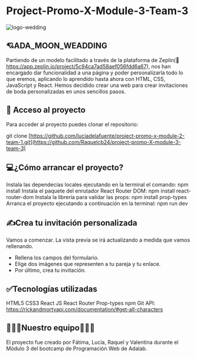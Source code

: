 # Project-Promo-X-Module-3-Team-3 

![logo-wedding](https://github.com/Raquelcb24/project-promo-X-module-3-team-3/assets/161826787/68d1e5a9-8b02-4fa6-b050-8fa64f20c201)


## 💘​ **ADA_MOON_WEADDING** 

Partiendo de un modelo facilitado a través de la plataforma de Zeplin(🔗 https://app.zeplin.io/project/5c94ca7ad58aef056fdd6a67), nos han encargado dar funcionalidad a una página y poder personalizarla todo lo que eremos, aplicando lo aprendido hasta ahora con HTML, CSS, JavaScript y React. Hemos decidido crear una web para crear invitaciones de boda personalizadas en unos sencillos pasos. 

## 📁 **Acceso al proyecto**

Para acceder al proyecto puedes clonar el repositorio:

git clone [https://github.com/luciadelafuente/project-promo-x-module-2-team-1.git](https://github.com/Raquelcb24/project-promo-X-module-3-team-3)

## 💻​**¿Cómo arrancar el proyecto?**

Instala las dependecias locales ejecutando en la terminal el comando: npm install
Instala el paquete del enrutador React Router DOM: npm install react-router-dom
Instala la librería para validar las props: npm install prop-types
Arranca el proyecto ejecutando a continuación en la terminal: npm run dev

## ​✍️​**Crea tu invitación personalizada**

Vamos a comenzar. La vista previa se irá actualizando a medida que vamos rellenando.

- Rellena los campos del formulario.
- Elige dos imágenes que representen a tu pareja y tu enlace.
- Por último, crea tu invitación. 

## ✅**Tecnologías utilizadas**

HTML5
CSS3
React JS
React Router
Prop-types
npm
Git
API: https://rickandmortyapi.com/documentation/#get-all-characters

## ​👰🏻‍♀️​​**Nuestro equipo**​👰🏻‍♀️​​

El proyecto fue creado por Fátima, Lucía, Raquel y Valentina durante el Módulo 3 del bootcamp de Programación Web de Adalab.
